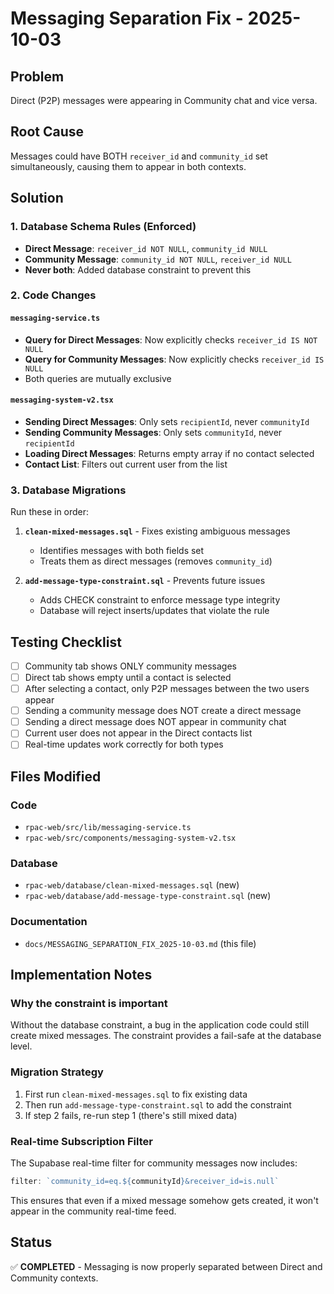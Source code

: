 # Messaging Separation Fix - 2025-10-03

## Problem
Direct (P2P) messages were appearing in Community chat and vice versa.

## Root Cause
Messages could have BOTH `receiver_id` and `community_id` set simultaneously, causing them to appear in both contexts.

## Solution

### 1. Database Schema Rules (Enforced)
- **Direct Message**: `receiver_id NOT NULL`, `community_id NULL`
- **Community Message**: `community_id NOT NULL`, `receiver_id NULL`
- **Never both**: Added database constraint to prevent this

### 2. Code Changes

#### `messaging-service.ts`
- **Query for Direct Messages**: Now explicitly checks `receiver_id IS NOT NULL`
- **Query for Community Messages**: Now explicitly checks `receiver_id IS NULL`
- Both queries are mutually exclusive

#### `messaging-system-v2.tsx`
- **Sending Direct Messages**: Only sets `recipientId`, never `communityId`
- **Sending Community Messages**: Only sets `communityId`, never `recipientId`
- **Loading Direct Messages**: Returns empty array if no contact selected
- **Contact List**: Filters out current user from the list

### 3. Database Migrations

Run these in order:

1. **`clean-mixed-messages.sql`** - Fixes existing ambiguous messages
   - Identifies messages with both fields set
   - Treats them as direct messages (removes `community_id`)
   
2. **`add-message-type-constraint.sql`** - Prevents future issues
   - Adds CHECK constraint to enforce message type integrity
   - Database will reject inserts/updates that violate the rule

## Testing Checklist

- [ ] Community tab shows ONLY community messages
- [ ] Direct tab shows empty until a contact is selected
- [ ] After selecting a contact, only P2P messages between the two users appear
- [ ] Sending a community message does NOT create a direct message
- [ ] Sending a direct message does NOT appear in community chat
- [ ] Current user does not appear in the Direct contacts list
- [ ] Real-time updates work correctly for both types

## Files Modified

### Code
- `rpac-web/src/lib/messaging-service.ts`
- `rpac-web/src/components/messaging-system-v2.tsx`

### Database
- `rpac-web/database/clean-mixed-messages.sql` (new)
- `rpac-web/database/add-message-type-constraint.sql` (new)

### Documentation
- `docs/MESSAGING_SEPARATION_FIX_2025-10-03.md` (this file)

## Implementation Notes

### Why the constraint is important
Without the database constraint, a bug in the application code could still create mixed messages. The constraint provides a fail-safe at the database level.

### Migration Strategy
1. First run `clean-mixed-messages.sql` to fix existing data
2. Then run `add-message-type-constraint.sql` to add the constraint
3. If step 2 fails, re-run step 1 (there's still mixed data)

### Real-time Subscription Filter
The Supabase real-time filter for community messages now includes:
```typescript
filter: `community_id=eq.${communityId}&receiver_id=is.null`
```

This ensures that even if a mixed message somehow gets created, it won't appear in the community real-time feed.

## Status
✅ **COMPLETED** - Messaging is now properly separated between Direct and Community contexts.

